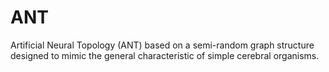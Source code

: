 # ANT
Artificial Neural Topology (ANT) based on a semi-random graph structure designed to mimic the general characteristic of simple cerebral organisms.
